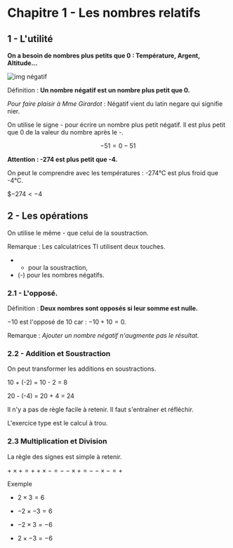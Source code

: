 # Chapitre 1 - Les nombres relatifs

## 1 - L'utilité 

**On a besoin de nombres plus petits que 0 : Température, Argent, Altitude...**

![img négatif]()

Définition : **Un nombre négatif est un nombre plus petit que 0.**

*Pour faire plaisir à Mme Girardot* : Négatif vient du latin negare qui signifie nier.

On utilise le signe - pour écrire un nombre plus petit négatif. Il est plus petit que 0 de la valeur du nombre après le -.

$$-51 = 0 - 51$$

**Attention : -274 est plus petit que -4.**

On peut le comprendre avec les températures : -274°C est plus froid que -4°C.

$$-274 < -4$

## 2 - Les opérations

On utilise le même - que celui de la soustraction. 

Remarque : Les calculatrices TI utilisent deux touches.
* - pour la soustraction,
* (-) pour les nombres négatifs.

### 2.1 - L'opposé.

Définition : **Deux nombres sont opposés si leur somme est nulle.**

$-10$ est l'opposé de $10$ car : $-10 + 10 = 0$. 

Remarque : *Ajouter un nombre négatif n'augmente pas le résultat.*

### 2.2 - Addition et Soustraction

On peut transformer les additions en soustractions.

10 + (-2) = 10 - 2 
          = 8
		  
20 - (-4) = 20 + 4
          = 24		  

Il n'y a pas de règle facile à retenir. Il faut s'entraîner et réfléchir. 

L'exercice type est le calcul à trou.

### 2.3 Multiplication et Division

La règle des signes est simple à retenir.

$+ \times + = +$
$+ \times - = -$
$- \times + = -$
$- \times - = +$

Exemple

* $2 \times 3 = 6$
* $-2 \times -3 = 6$ 

* $-2 \times 3 = -6$
* $2 \times -3 = -6$



